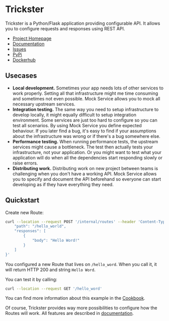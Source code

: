 # Trickster
Trickster is a Python/Flask application providing configurable API. It allows you to configure requests and responses using REST API.

- [Project Homepage](https://github.com/JakubTesarek/trickster)
- [Documentation](https://jakubtesarek.github.io/trickster/)
- [Issues](https://github.com/JakubTesarek/trickster/issues)
- [PyPi](https://pypi.org/project/trickster)
- [Dockerhub](https://github.com/JakubTesarek/trickster/issues)


## Usecases
- **Local development.** Sometimes your app needs lots of other services to work properly. Setting all that infrastructure might me time consuming and sometimes not even possible. Mock Service allows you to mock all necessary upstream services.
- **Integration testing.** The same way you need to setup infrastructure to develop locally, it might equally difficult to setup integration environment. Some services are just too hard to configure so you can test all scenarios. By using Mock Service you define expected behaviour. If you later find a bug, it's easy to find if your assumptions about the infrastructure was wrong or if there's a bug somewhere else.
- **Performance testing.** When running performance tests, the upstream services might cause a bottleneck. The test then actually tests your infrastructure, not your application. Or you might want to test what your application will do when all the dependencies start responding slowly or raise errors.
- **Distributing work.** Distributing work on new project between teams is challenging when you don't have a working API. Mock Service allows you to specify and document the API beforehand so everyone can start developing as if they have everything they need.


## Quickstart
Create new Route:

```sh
curl --location --request POST '/internal/routes' --header 'Content-Type: application/json' --data-raw '{
    "path": "/hello_world",
    "responses": [
        {
            "body": "Hello Word!"
        }
    ]
}'
```
You configured a new Route that lives on `/hello_word`. When you call it, it will return HTTP 200 and string `Hello Word`.

You can test it by calling:

```sh
curl --location --request GET '/hello_word'
```

You can find more information about this example in the [Cookbook](https://jakubtesarek.github.io/trickster/cookbook/hello-world.html).


Of course, Trickster provides way more possibilities to configure how the Routes will work. All features are described in [documentation](https://jakubtesarek.github.io/trickster/).